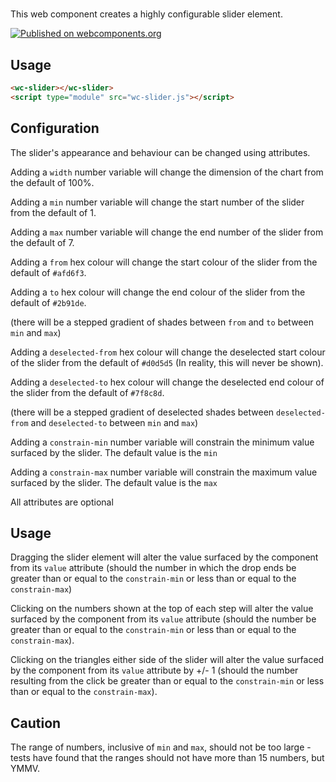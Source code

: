 # <wc-slider>

This web component creates a highly configurable slider element.

[![Published on webcomponents.org](https://img.shields.io/badge/webcomponents.org-published-blue.svg)](https://www.webcomponents.org/element/@annoyingmouse/wc-slider)

## Usage

```html
<wc-slider></wc-slider>
<script type="module" src="wc-slider.js"></script>
```

## Configuration

The slider's appearance and behaviour can be changed using attributes.

Adding a `width` number variable will change the dimension of the chart from the default of 100%.

Adding a `min` number variable will change the start number of the slider from the default of 1.

Adding a `max` number variable will change the end number of the slider from the default of 7.

Adding a `from` hex colour will change the start colour of the slider from the default of `#afd6f3`.

Adding a `to` hex colour will change the end colour of the slider from the default of `#2b91de`.

(there will be a stepped gradient of shades between `from` and `to` between `min` and `max`)

Adding a `deselected-from` hex colour will change the deselected start colour of the slider from the default of `#d0d5d5` (In reality, this will never be shown).

Adding a `deselected-to` hex colour will change the deselected end colour of the slider from the default of `#7f8c8d`.

(there will be a stepped gradient of deselected shades between `deselected-from` and `deselected-to` between `min` and `max`)

Adding a `constrain-min` number variable will constrain the minimum value surfaced by the slider. The default value is the `min`

Adding a `constrain-max` number variable will constrain the maximum value surfaced by the slider. The default value is the `max`

All attributes are optional

## Usage

Dragging the slider element will alter the value surfaced by the component from its `value` attribute (should the number in which the drop ends be greater than or equal to the `constrain-min` or less than or equal to the `constrain-max`)

Clicking on the numbers shown at the top of each step will alter the value surfaced by the component from its `value` attribute (should the number be greater than or equal to the `constrain-min` or less than or equal to the `constrain-max`).

Clicking on the triangles either side of the slider will alter the value surfaced by the component from its `value` attribute by +/- 1 (should the number resulting from the click be greater than or equal to the `constrain-min` or less than or equal to the `constrain-max`).

## Caution

The range of numbers, inclusive of `min` and `max`, should not be too large - tests have found that the ranges should not have more than 15 numbers, but YMMV.
